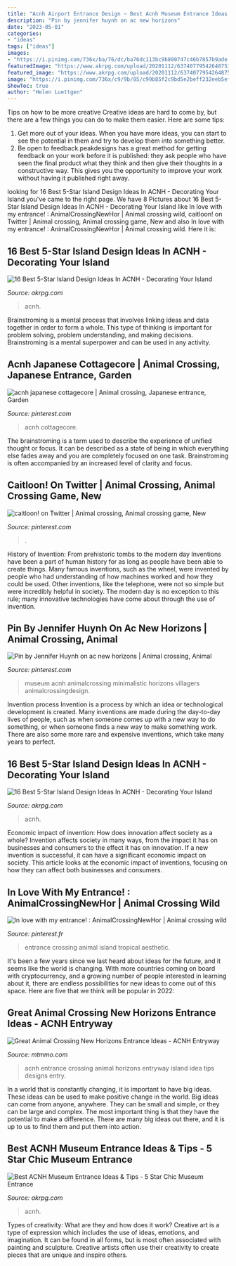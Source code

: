 ```yaml
---
title: "Acnh Airport Entrance Design ~ Best Acnh Museum Entrance Ideas &amp; Tips"
description: "Pin by jennifer huynh on ac new horizons"
date: "2023-05-01"
categories:
- "ideas"
tags: ["ideas"]
images:
- "https://i.pinimg.com/736x/ba/76/dc/ba76dc113bc9b800747c46b7857b9ade.jpg"
featuredImage: "https://www.akrpg.com/upload/20201112/6374077954264875176363783.png"
featured_image: "https://www.akrpg.com/upload/20201112/6374077954264875176363783.png"
image: "https://i.pinimg.com/736x/c9/9b/85/c99b85f2c9bd5e2beff232eeb5ef8e63.jpg"
ShowToc: true
author: "Helen Luettgen"
---
```



Tips on how to be more creative
Creative ideas are hard to come by, but there are a few things you can do to make them easier. Here are some tips: 
1. Get more out of your ideas. When you have more ideas, you can start to see the potential in them and try to develop them into something better. 
2. Be open to feedback.peakdesigns has a great method for getting feedback on your work before it is published: they ask people who have seen the final product what they think and then give their thoughts in a constructive way. This gives you the opportunity to improve your work without having it published right away.

	

		
looking for 16 Best 5-Star Island Design Ideas In ACNH - Decorating Your Island you've came to the right page. We have 8 Pictures about 16 Best 5-Star Island Design Ideas In ACNH - Decorating Your Island like In love with my entrance! : AnimalCrossingNewHor | Animal crossing wild, caitloon! on Twitter | Animal crossing, Animal crossing game, New and also In love with my entrance! : AnimalCrossingNewHor | Animal crossing wild. Here it is:
		
    
## 16 Best 5-Star Island Design Ideas In ACNH - Decorating Your Island

<img loading=lazy src="https://www.akrpg.com/upload/20201112/6374077954264875176363783.png" onerror="this.onerror=null;this.src='https://tse2.mm.bing.net/th?id=OIP.ywtCvPP43GghWe3BNgNbbwHaEW&amp;pid=15.1';" alt="16 Best 5-Star Island Design Ideas In ACNH - Decorating Your Island">

_Source: akrpg.com_

>acnh. 

	

Brainstroming is a mental process that involves linking ideas and data together in order to form a whole. This type of thinking is important for problem solving, problem understanding, and making decisions. Brainstroming is a mental superpower and can be used in any activity.

    
## Acnh Japanese Cottagecore | Animal Crossing, Japanese Entrance, Garden

<img loading=lazy src="https://i.pinimg.com/736x/ba/76/dc/ba76dc113bc9b800747c46b7857b9ade.jpg" onerror="this.onerror=null;this.src='https://tse2.mm.bing.net/th?id=OIP.2rry017gp_niiz5G289FfQHaD5&amp;pid=15.1';" alt="acnh japanese cottagecore | Animal crossing, Japanese entrance, Garden">

_Source: pinterest.com_

>acnh cottagecore. 

	

The brainstroming is a term used to describe the experience of unified thought or focus. It can be described as a state of being in which everything else fades away and you are completely focused on one task. Brainstroming is often accompanied by an increased level of clarity and focus.

    
## Caitloon! On Twitter | Animal Crossing, Animal Crossing Game, New

<img loading=lazy src="https://i.pinimg.com/736x/6e/5e/2b/6e5e2b47e23c3388d99e103d3fb7be33.jpg" onerror="this.onerror=null;this.src='https://tse2.mm.bing.net/th?id=OIP.66xGdi7ybMRWGb_qGZtVWwHaEK&amp;pid=15.1';" alt="caitloon! on Twitter | Animal crossing, Animal crossing game, New">

_Source: pinterest.com_

>. 

	

History of Invention: From prehistoric tombs to the modern day
Inventions have been a part of human history for as long as people have been able to create things. Many famous inventions, such as the wheel, were invented by people who had understanding of how machines worked and how they could be used. Other inventions, like the telephone, were not so simple but were incredibly helpful in society. The modern day is no exception to this rule; many innovative technologies have come about through the use of invention.

    
## Pin By Jennifer Huynh On Ac New Horizons | Animal Crossing, Animal

<img loading=lazy src="https://i.pinimg.com/736x/76/ff/7b/76ff7b48c28f67cb7638c9554ac93bba.jpg" onerror="this.onerror=null;this.src='https://tse3.mm.bing.net/th?id=OIP.mAZVD1IuVmgs09Zz9o8abwHaEK&amp;pid=15.1';" alt="Pin by Jennifer Huynh on ac new horizons | Animal crossing, Animal">

_Source: pinterest.com_

>museum acnh animalcrossing minimalistic horizons villagers animalcrossingdesign. 

	

Invention process
Invention is a process by which an idea or technological development is created. Many inventions are made during the day-to-day lives of people, such as when someone comes up with a new way to do something, or when someone finds a new way to make something work. There are also some more rare and expensive inventions, which take many years to perfect.

    
## 16 Best 5-Star Island Design Ideas In ACNH - Decorating Your Island

<img loading=lazy src="https://www.akrpg.com/upload/20201112/6374078945946851897689301.png" onerror="this.onerror=null;this.src='https://tse1.mm.bing.net/th?id=OIP.pKFzBptYkV-Umw7WOuHc6gHaEU&amp;pid=15.1';" alt="16 Best 5-Star Island Design Ideas In ACNH - Decorating Your Island">

_Source: akrpg.com_

>acnh. 

	

Economic impact of invention: How does innovation affect society as a whole?
Invention affects society in many ways, from the impact it has on businesses and consumers to the effect it has on innovation. If a new invention is successful, it can have a significant economic impact on society. This article looks at the economic impact of inventions, focusing on how they can affect both businesses and consumers.

    
## In Love With My Entrance! : AnimalCrossingNewHor | Animal Crossing Wild

<img loading=lazy src="https://i.pinimg.com/736x/c9/9b/85/c99b85f2c9bd5e2beff232eeb5ef8e63.jpg" onerror="this.onerror=null;this.src='https://tse1.mm.bing.net/th?id=OIP.Xghel-Uu9egN8CnbPQPclQHaEK&amp;pid=15.1';" alt="In love with my entrance! : AnimalCrossingNewHor | Animal crossing wild">

_Source: pinterest.fr_

>entrance crossing animal island tropical aesthetic. 

	

It's been a few years since we last heard about ideas for the future, and it seems like the world is changing. With more countries coming on board with cryptocurrency, and a growing number of people interested in learning about it, there are endless possibilities for new ideas to come out of this space. Here are five that we think will be popular in 2022: 

    
## Great Animal Crossing New Horizons Entrance Ideas - ACNH Entryway

<img loading=lazy src="https://www.mtmmo.com/upload/20200813/6373293209475253637733493.jpg" onerror="this.onerror=null;this.src='https://tse3.mm.bing.net/th?id=OIP.n3Vm2jxyQvJB5X4Zyk75yAHaEK&amp;pid=15.1';" alt="Great Animal Crossing New Horizons Entrance Ideas - ACNH Entryway">

_Source: mtmmo.com_

>acnh entrance crossing animal horizons entryway island idea tips designs entry. 

	

In a world that is constantly changing, it is important to have big ideas. These ideas can be used to make positive change in the world. Big ideas can come from anyone, anywhere. They can be small and simple, or they can be large and complex. The most important thing is that they have the potential to make a difference. There are many big ideas out there, and it is up to us to find them and put them into action.

    
## Best ACNH Museum Entrance Ideas &amp; Tips - 5 Star Chic Museum Entrance

<img loading=lazy src="https://www.akrpg.com/upload/20201113/6374086289350711058374692.png" onerror="this.onerror=null;this.src='https://tse2.mm.bing.net/th?id=OIP.gZDTwR0Dj9k9Wq2XJ-tB1wHaEV&amp;pid=15.1';" alt="Best ACNH Museum Entrance Ideas &amp; Tips - 5 Star Chic Museum Entrance">

_Source: akrpg.com_

>acnh. 

	

Types of creativity: What are they and how does it work?
Creative art is a type of expression which includes the use of ideas, emotions, and imagination. It can be found in all forms, but is most often associated with painting and sculpture. Creative artists often use their creativity to create pieces that are unique and inspire others.

